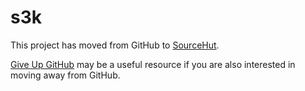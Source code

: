 # s3k

This project has moved from GitHub to
[SourceHut](https://git.sr.ht/~jship/s3k).

[Give Up GitHub](https://GiveUpGitHub.org) may be a useful resource if
you are also interested in moving away from GitHub.
